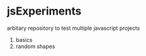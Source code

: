# jsExperiments
arbitary repository to test multiple javascript projects

1. basics
2. random shapes
